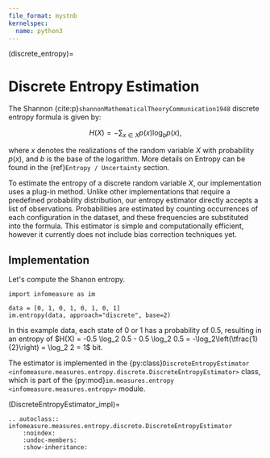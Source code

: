 ```yaml
---
file_format: mystnb
kernelspec:
  name: python3
---
```


(discrete_entropy)=
# Discrete Entropy Estimation
The Shannon {cite:p}`shannonMathematicalTheoryCommunication1948` discrete entropy formula is given by:

$$
H(X) = -\sum_{x \in X} p(x) \log_b p(x),
$$

where $x$ denotes the realizations of the random variable $X$ with probability $p(x)$, and $b$ is the base of the logarithm. More details on Entropy can be found in the {ref}`Entropy / Uncertainty` section.

To estimate the entropy of a discrete random variable $X$, our implementation uses a plug-in method. Unlike other implementations that require a predefined probability distribution, our entropy estimator directly accepts a list of observations. 
Probabilities are estimated by counting occurrences of each configuration in the dataset, and these frequencies are substituted into the formula.
This estimator is simple and computationally efficient, however it currently does not include bias correction techniques yet. 

## Implementation
Let's compute the Shanon entropy.
```{code-cell}
import infomeasure as im

data = [0, 1, 0, 1, 0, 1, 0, 1]
im.entropy(data, approach="discrete", base=2)
```

In this example data, each state of $0$ or $1$ has a probability of $0.5$, resulting in an entropy of
$H(X) = -0.5 \log_2 0.5 - 0.5 \log_2 0.5 = -\log_2\left(\tfrac{1}{2}\right) = \log_2 2 = 1$ bit.


The estimator is implemented in the {py:class}`DiscreteEntropyEstimator <infomeasure.measures.entropy.discrete.DiscreteEntropyEstimator>` class,
which is part of the {py:mod}`im.measures.entropy <infomeasure.measures.entropy>` module.


(DiscreteEntropyEstimator_impl)=
```{eval-rst}
.. autoclass:: infomeasure.measures.entropy.discrete.DiscreteEntropyEstimator
    :noindex:
    :undoc-members:
    :show-inheritance:
```
